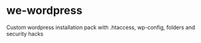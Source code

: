 we-wordpress
============

Custom wordpress installation pack with .htaccess, wp-config, folders and security hacks
